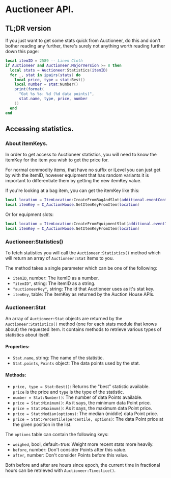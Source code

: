 # Auctioneer API.

## TL;DR version

If you just want to get some stats quick from Auctioneer, do this and don't bother reading any further, there's surely not anything worth reading further down this page:

```lua
local itemID = 2589 -- Linen Cloth
if Auctioneer and Auctioneer.MajorVersion >= 8 then
  local stats = Auctioneer:Statistics(itemID)
  for _, stat in ipairs(stats) do
    local price, type = stat:Best()
    local number = stat:Number()
    print(format(
      "Got %s %s: %d (%d data points)",
      stat.name, type, price, number
    ))
  end
end
```

## Accessing statistics.

### About itemKeys.

In order to get access to Auctioneer statistics, you will need to know the
itemKey for the item you wish to get the price for.

For normal commodity items, that have no suffix or iLevel you can just get by
with the itemID, however equipment that has random variants it is important
to differentiate them by getting the new itemKey value.

If you're looking at a bag item, you can get the itemKey like this:

```lua
local location = ItemLocation:CreateFromBagAndSlot(additional.eventContainer, additional.eventIndex)
local itemKey = C_AuctionHouse.GetItemKeyFromItem(location)
```

Or for equipment slots:

```lua
local location = ItemLocation:CreateFromEquipmentSlot(additional.eventIndex)
local itemKey = C_AuctionHouse.GetItemKeyFromItem(location)
```

### Auctioneer:Statistics()

To fetch statistics you will call the `Auctioneer:Statistics()` method which
will return an array of `Auctioneer:Stat` items to you.

The method takes a single parameter which can be one of the following:

- `itemID`, number: The itemID as a number.
- `"itemID"`, string: The itemID as a string.
- `"auctioneerKey"`, string: The id that Auctioneer uses as it's stat key.
- `itemKey`, table: The itemKey as returned by the Auction House APIs.

### Auctioneer:Stat

An array of `Auctioneer:Stat` objects are returned by the
`Auctioneer:Statistics()` method (one for each stats module that knows about)
the requested item. It contains methods to retrieve various types of statistics
about itself.

#### Properties:

- `Stat.name`, string: The name of the statistic.
- `Stat.points`, `Points` object: The data points used by the stat.

#### Methods:

- `price, type = Stat:Best()`: Returns the "best" statistic available.<br>
`price` is the price and `type` is the type of the statistic.
- `number = Stat:Number()`: The number of data Points available.
- `price = Stat:Minimum()`: As it says, the minimum data Point price.
- `price = Stat:Maximum()`: As it says, the maximum data Point price.
- `price = Stat:Median(options)`: The median (middle) data Point price.
- `price = Stat:Percentile(percentile, options)`: The data Point price at the
given position in the list.

The `options` table can contain the following keys:

- `weighed`, bool, default=true: Weight more recent stats more heavily.
- `before`, number: Don't consider Points after this value.
- `after`, number: Don't consider Points before this value.

Both before and after are hours since epoch, the current time in fractional
hours can be retrieved with `Auctioneer:Timeslice()`.


